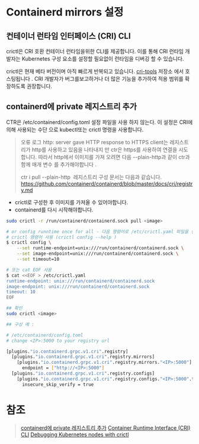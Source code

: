 # Containerd mirrors 설정

## 컨테이너 런타임 인터페이스 (CRI) CLI
crictl은 CRI 호환 컨테이너 런타임을위한 CLI를 제공합니다. 이를 통해 CRI 런타임 개발자는 Kubernetes 구성 요소를 설정할 필요없이 런타임을 디버깅 할 수 있습니다.

crictl은 현재 베타 버전이며 아직 빠르게 반복되고 있습니다. [cri-tools](https://github.com/kubernetes-sigs/cri-tools) 저장소 에서 호스팅됩니다 . CRI 개발자가 버그를보고하거나 더 많은 기능을 추가하여 적용 범위를 확장하도록 권장합니다.


## containerd에 private 레지스트리 추가
CTR은 /etc/containerd/config.toml 설정 파일을 사용 하지 않는다.
이 설정은 CRI에 의해 사용되는 수단 으로  kubectl또는 crictl 명령을 사용합니다.

> 오류 로그 http: server gave HTTP response to HTTPS client는 레지스트리가 http를 사용하고 있음을 나타내지 만 ctr은 https를 사용하여 연결을 시도합니다.
> 따라서 http에서 이미지를 가져 오려면 다음 --plain-http과 같이 ctr과 함께 매개 변수 를 추가해야합니다 .
> 
> ctr i pull --plain-http <image>
> 레지스트리 구성 문서는 다음과 같습니다. https://github.com/containerd/containerd/blob/master/docs/cri/registry.md


- crictl로 구성한 후 이미지를 가져올 수 있어야합니다. 
- containerd를 다시 시작해야합니다.
```sh
sudo crictl -r /run/containerd/containerd.sock pull <image>

# or config runntime once for all - 다음 명령어로 /etc/crictl.yaml 파일을 생성 한다.
# crictl 명령어 사용 (crictl config --help )
$ crictl config \
    --set runtime-endpoint=unix:///run/containerd/containerd.sock \
    --set image-endpoint=unix:///run/containerd/containerd.sock \
    --set timeout=10

# 또는 cat EOF 사용
$ cat <<EOF > /etc/crictl.yaml
runtime-endpoint: unix:///run/containerd/containerd.sock
image-endpoint: unix:///run/containerd/containerd.sock
timeout: 10
EOF

## 확인 
sudo crictl <image>

## 구성 예 :

# /etc/containerd/config.toml
# change <IP>:5000 to your registry url

[plugins."io.containerd.grpc.v1.cri".registry]
  [plugins."io.containerd.grpc.v1.cri".registry.mirrors]
    [plugins."io.containerd.grpc.v1.cri".registry.mirrors."<IP>:5000"]
      endpoint = ["http://<IP>:5000"]
  [plugins."io.containerd.grpc.v1.cri".registry.configs]
    [plugins."io.containerd.grpc.v1.cri".registry.configs."<IP>:5000".tls]
      insecure_skip_verify = true

```

##

# 참조
> [containerd에 private 레지스트리 추가](https://stackoverflow.com/questions/65681045/adding-insecure-registry-in-containerd)
> [Container Runtime Interface (CRI) CLI](https://github.com/kubernetes-sigs/cri-tools/blob/master/docs/crictl.md)
> [Debugging Kubernetes nodes with crictl](https://kubernetes.io/docs/tasks/debug-application-cluster/crictl/)